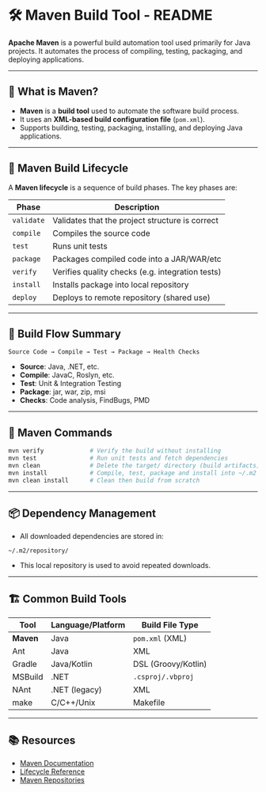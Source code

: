 
# 🛠️ Maven Build Tool - README

**Apache Maven** is a powerful build automation tool used primarily for Java projects. It automates the process of compiling, testing, packaging, and deploying applications.

---

## 🧱 What is Maven?

- **Maven** is a **build tool** used to automate the software build process.
- It uses an **XML-based build configuration file** (`pom.xml`).
- Supports building, testing, packaging, installing, and deploying Java applications.

---

## 🔁 Maven Build Lifecycle

A **Maven lifecycle** is a sequence of build phases. The key phases are:

| Phase     | Description |
|-----------|-------------|
| `validate` | Validates that the project structure is correct |
| `compile`  | Compiles the source code |
| `test`     | Runs unit tests |
| `package`  | Packages compiled code into a JAR/WAR/etc |
| `verify`   | Verifies quality checks (e.g. integration tests) |
| `install`  | Installs package into local repository |
| `deploy`   | Deploys to remote repository (shared use) |

---

## 🧪 Build Flow Summary

```text
Source Code → Compile → Test → Package → Health Checks
```

- **Source**: Java, .NET, etc.
- **Compile**: JavaC, Roslyn, etc.
- **Test**: Unit & Integration Testing
- **Package**: jar, war, zip, msi
- **Checks**: Code analysis, FindBugs, PMD

---

## 🧰 Maven Commands

```bash
mvn verify             # Verify the build without installing
mvn test               # Run unit tests and fetch dependencies
mvn clean              # Delete the target/ directory (build artifacts)
mvn install            # Compile, test, package and install into ~/.m2
mvn clean install      # Clean then build from scratch
```

---

## 📦 Dependency Management

- All downloaded dependencies are stored in:

```
~/.m2/repository/
```

- This local repository is used to avoid repeated downloads.

---

## 🏗️ Common Build Tools

| Tool      | Language/Platform | Build File Type      |
|-----------|-------------------|----------------------|
| **Maven** | Java               | `pom.xml` (XML)       |
| Ant       | Java               | XML                  |
| Gradle    | Java/Kotlin        | DSL (Groovy/Kotlin)  |
| MSBuild   | .NET               | `.csproj/.vbproj`    |
| NAnt      | .NET (legacy)      | XML                  |
| make      | C/C++/Unix         | Makefile             |

---

## 📚 Resources

- [Maven Documentation](https://maven.apache.org/guides/)
- [Lifecycle Reference](https://maven.apache.org/guides/introduction/introduction-to-the-lifecycle.html)
- [Maven Repositories](https://maven.apache.org/repository/index.html)

